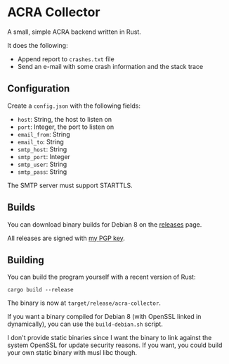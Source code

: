 # ACRA Collector

A small, simple ACRA backend written in Rust.

It does the following:

- Append report to `crashes.txt` file
- Send an e-mail with some crash information and the stack trace

## Configuration

Create a `config.json` with the following fields:

- `host`: String, the host to listen on
- `port`: Integer, the port to listen on
- `email_from`: String
- `email_to`: String
- `smtp_host`: String
- `smtp_port`: Integer
- `smtp_user`: String
- `smtp_pass`: String

The SMTP server must support STARTTLS.

## Builds

You can download binary builds for Debian 8 on the
[releases](https://github.com/dbrgn/acra-collector/releases) page.

All releases are signed with [my PGP key](https://keybase.io/dbrgn).

## Building

You can build the program yourself with a recent version of Rust:

    cargo build --release

The binary is now at `target/release/acra-collector`.

If you want a binary compiled for Debian 8 (with OpenSSL linked in
dynamically), you can use the `build-debian.sh` script.

I don't provide static binaries since I want the binary to link against the
system OpenSSL for update security reasons. If you want, you could build your
own static binary with musl libc though.
